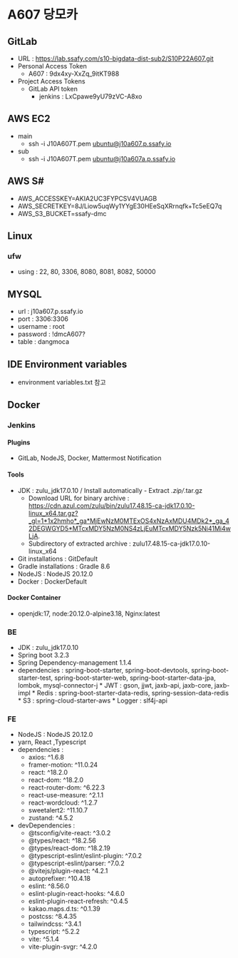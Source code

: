 # A607 당모카

## GitLab
* URL : https://lab.ssafy.com/s10-bigdata-dist-sub2/S10P22A607.git
* Personal Access Token
	* A607 : 9dx4xy-XxZq_9itKT988
* Project Access Tokens
	* GitLab API token
		* jenkins : LxCpawe9yU79zVC-A8xo
## AWS EC2
* main
	* ssh -i J10A607T.pem ubuntu@j10a607.p.ssafy.io
* sub
	* ssh -i J10A607T.pem ubuntu@j10a607a.p.ssafy.io
## AWS S#
* AWS_ACCESSKEY=AKIA2UC3FYPCSV4VUAGB
* AWS_SECRETKEY=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
* AWS_S3_BUCKET=ssafy-dmc

## Linux
### ufw
* using : 22, 80, 3306, 8080, 8081, 8082, 50000

## MYSQL
* url : j10a607.p.ssafy.io
* port : 3306:3306
* username : root
* password : !dmcA607?
* table : dangmoca

## IDE Environment variables
* environment variables.txt 참고

## Docker

### Jenkins

#### Plugins
* GitLab, NodeJS, Docker, Mattermost Notification

#### Tools
* JDK : zulu_jdk17.0.10 / Install automatically - Extract *.zip/*.tar.gz
	* Download URL for binary archive : https://cdn.azul.com/zulu/bin/zulu17.48.15-ca-jdk17.0.10-linux_x64.tar.gz?_gl=1*1x2hmho*_ga*MjEwNzM0MTExOS4xNzAxMDU4MDk2*_ga_42DEGWGYD5*MTcxMDY5NzM0NS4zLjEuMTcxMDY5Nzk5Ni41Mi4wLjA.
	* Subdirectory of extracted archive : zulu17.48.15-ca-jdk17.0.10-linux_x64
* Git installations : GitDefault
* Gradle installations : Gradle 8.6
* NodeJS : NodeJS 20.12.0
* Docker : DockerDefault

#### Docker Container
* openjdk:17, node:20.12.0-alpine3.18, Nginx:latest

### BE
* JDK : zulu_jdk17.0.10
* Spring boot 3.2.3
* Spring Dependency-management 1.1.4
* dependencies : spring-boot-starter, spring-boot-devtools, spring-boot-starter-test, spring-boot-starter-web, spring-boot-starter-data-jpa, lombok, mysql-connector-j
		* JWT : gson, jjwt, jaxb-api, jaxb-core, jaxb-impl
		* Redis : spring-boot-starter-data-redis, spring-session-data-redis 
		* S3 : spring-cloud-starter-aws
		* Logger : slf4j-api

### FE
* NodeJS : NodeJS 20.12.0
* yarn, React ,Typescript
* dependencies : 
	* axios: ^1.6.8
	* framer-motion: ^11.0.24
	* react: ^18.2.0
	* react-dom: ^18.2.0
	* react-router-dom: ^6.22.3
	* react-use-measure: ^2.1.1
	* react-wordcloud: ^1.2.7
	* sweetalert2: ^11.10.7
	* zustand: ^4.5.2
* devDependencies : 
	* @tsconfig/vite-react: ^3.0.2
	* @types/react: ^18.2.56
	* @types/react-dom: ^18.2.19
	* @typescript-eslint/eslint-plugin: ^7.0.2
	* @typescript-eslint/parser: ^7.0.2
	* @vitejs/plugin-react: ^4.2.1
	* autoprefixer: ^10.4.18
	* eslint: ^8.56.0
	* eslint-plugin-react-hooks: ^4.6.0
	* eslint-plugin-react-refresh: ^0.4.5
	* kakao.maps.d.ts: ^0.1.39
	* postcss: ^8.4.35
	* tailwindcss: ^3.4.1
	* typescript: ^5.2.2
	* vite: ^5.1.4
	* vite-plugin-svgr: ^4.2.0